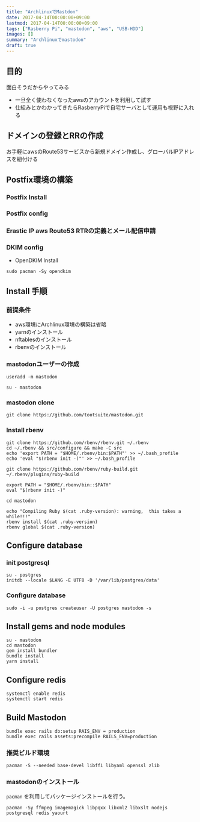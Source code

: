 ```yaml
---
title: "ArchlinuxでMastdon"
date: 2017-04-14T00:00:00+09:00
lastmod: 2017-04-14T00:00:00+09:00
tags: ["Rasberry Pi", "mastodon", "aws", "USB-HDD"]
images: []
summary: "Archlinuxでmastodon"
draft: true
---
```


## 目的
面白そうだからやってみる
- 一旦全く使わなくなったawsのアカウントを利用して試す
- 仕組みとかわかってきたらRasberryPiで自宅サーバとして運用も視野に入れる

## ドメインの登録とRRの作成
お手軽にawsのRoute53サービスから新規ドメイン作成し、グローバルIPアドレスを紐付ける

## Postfix環境の構築

### Postfix Install

### Postfix config

### Erastic IP aws Route53 RTRの定義とメール配信申請 

### DKIM config

- OpenDKIM Install

```console
sudo pacman -Sy opendkim
```

## Install 手順

### 前提条件
- aws環境にArchlinux環境の構築は省略
- yarnのインストール
- nftablesのインストール
- rbenvのインストール

### mastodonユーザーの作成

```console
useradd -m mastodon
```

```console
su - mastodon
```


### mastodon clone

```console
git clone https://github.com/tootsuite/mastodon.git
```

### Install rbenv

```
git clone https://github.com/rbenv/rbenv.git ~/.rbenv
cd ~/.rbenv && src/configure && make -C src
echo 'export PATH = "$HOME/.rbenv/bin:$PATH"' >> ~/.bash_profile
echo 'eval "$(rbenv init -)"' >> ~/.bash_profile
```

```
git clone https://github.com/rbenv/ruby-build.git ~/.rbenv/plugins/ruby-build
```

```
export PATH = "$HOME/.rbenv/bin::$PATH"
eval "$(rbenv init -)"
```

```
cd mastodon
```

```
echo "Compiling Ruby $(cat .ruby-version): warning,  this takes a while!!!"
rbenv install $(cat .ruby-version)
rbenv global $(cat .ruby-version)
```



## Configure database

### init postgresql

```console
su - postgres
initdb --locale $LANG -E UTF8 -D '/var/lib/postgres/data'
```

### Configure database

```console
sudo -i -u postgres createuser -U postgres mastodon -s
```


## Install gems and node modules

```console
su - mastodon
cd mastodon
gem install bundler
bundle install
yarn install
```
## Configure redis

```console
systemctl enable redis
systemctl start redis
```

## 

## Build Mastodon

```console
bundle exec rails db:setup RAIS_ENV = production
bundle exec rails assets:precompile RAILS_ENV=production
```

### 推奨ビルド環境

```console
pacman -S --needed base-devel libffi libyaml openssl zlib
```

### mastodonのインストール
`pacman` を利用してパッケージインストールを行う。

```console
pacman -Sy ffmpeg imagemagick libpqxx libxml2 libxslt nodejs postgresql redis yaourt
```


